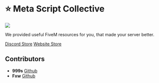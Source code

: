 # ⭐ Meta Script Collective

<img src="https://img5.pic.in.th/file/secure-sv1/Group-135.png" />

We provided useful FiveM resources for you, that made your server better.

[Discord Store](https://discord.gg/msc-fivem)
[Website Store](https://msc-fivem.shop)

## Contributors
- **999s** [Github](https://github.com/mysbryce)
- **Fxw** [Github](https://github.com/xFxw000)
